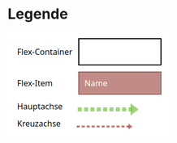 # Legende

![Legende zur aktuellen Aufgabe](/js/exercises/markdown/07_flexbox_navigation/imgs/legende.png)
